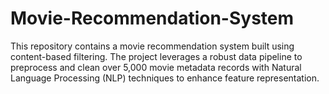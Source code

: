 # Movie-Recommendation-System
This repository contains a movie recommendation system built using content-based filtering. The project leverages a robust data pipeline to preprocess and clean over 5,000 movie metadata records with Natural Language Processing (NLP) techniques to enhance feature representation.
